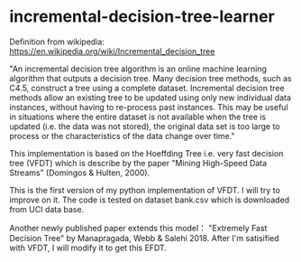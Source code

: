 # incremental-decision-tree-learner

Definition from wikipedia: https://en.wikipedia.org/wiki/Incremental_decision_tree

"An incremental decision tree algorithm is an online machine learning algorithm that outputs a decision tree. Many decision tree methods, such as C4.5, construct a tree using a complete dataset. Incremental decision tree methods allow an existing tree to be updated using only new individual data instances, without having to re-process past instances. This may be useful in situations where the entire dataset is not available when the tree is updated (i.e. the data was not stored), the original data set is too large to process or the characteristics of the data change over time."

This implementation is based on the Hoeffding Tree i.e. very fast decision tree (VFDT) which is describe by the paper "Mining High-Speed Data Streams" (Domingos &amp; Hulten, 2000). 

This is the first version of my python implementation of VFDT. I will try to improve on it. The code is tested on dataset bank.csv which is downloaded from UCI data base.

Another newly published paper extends this model： "Extremely Fast Decision Tree" by Manapragada, Webb & Salehi 2018. After I'm satisified with VFDT, I will modify it to get this EFDT. 
